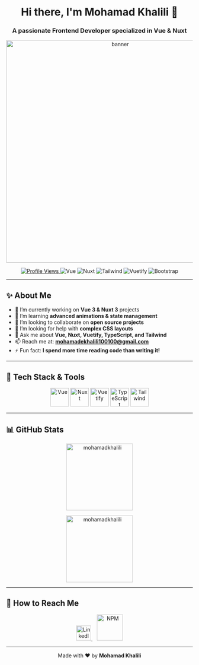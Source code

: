 <h1 align="center">Hi there, I'm Mohamad Khalili 👋</h1>
<h3 align="center">A passionate Frontend Developer specialized in Vue & Nuxt</h3>

<div align="center">
  <!-- یک تصویر جذاب یا GIF -->
  <img 
       src="https://media.giphy.com/media/f3iwJFOVOwuy7K6FFw/giphy.gif" 
       alt="banner"
       width="600" />
</div>

<p align="center">
  <!-- بازدید از پروفایل -->
  <a href="https://github.com/mohamadkhalili">
    <img src="https://komarev.com/ghpvc/?username=mohamadkhalili&label=Profile%20views&color=0e75b6&style=flat" alt="Profile Views" />
  </a>
  <!-- نشان‌های اصلی -->
  <img src="https://img.shields.io/badge/Vue.js-2%20%7C%203-42b883?style=flat&logo=vue.js&logoColor=white" alt="Vue"/>
  <img src="https://img.shields.io/badge/Nuxt.js-2%20%7C%203-00dc82?style=flat&logo=nuxt.js&logoColor=white" alt="Nuxt"/>
  <img src="https://img.shields.io/badge/Tailwind%20CSS-3-06B6D4?style=flat&logo=tailwind-css&logoColor=white" alt="Tailwind"/>
  <img src="https://img.shields.io/badge/Vuetify-2.6-1867c0?style=flat&logo=vuetify&logoColor=white" alt="Vuetify"/>
  <img src="https://img.shields.io/badge/Bootstrap-5-7952b3?style=flat&logo=bootstrap&logoColor=white" alt="Bootstrap"/>
</p>

---

## ✨ About Me

- 🔭 I’m currently working on **Vue 3 & Nuxt 3** projects  
- 🌱 I’m learning **advanced animations & state management**  
- 👯 I’m looking to collaborate on **open source projects**  
- 🤝 I’m looking for help with **complex CSS layouts**  
- 💬 Ask me about **Vue, Nuxt, Vuetify, TypeScript, and Tailwind**  
- 📫 Reach me at: **[mohamadekhalili100100@gmail.com](mailto:mohamadekhalili100100@gmail.com)**  
- ⚡ Fun fact: **I spend more time reading code than writing it!**

---

## 🚀 Tech Stack & Tools

<p align="center">
  <img src="https://cdn.jsdelivr.net/gh/devicons/devicon/icons/vuejs/vuejs-original-wordmark.svg" alt="Vue" width="50" height="50"/>
  <img src="https://cdn.jsdelivr.net/gh/devicons/devicon/icons/nuxtjs/nuxtjs-original-wordmark.svg" alt="Nuxt" width="50" height="50"/>
  <img src="https://cdn.jsdelivr.net/gh/devicons/devicon/icons/vuetify/vuetify-original.svg" alt="Vuetify" width="50" height="50"/>
  <img src="https://cdn.jsdelivr.net/gh/devicons/devicon/icons/typescript/typescript-original.svg" alt="TypeScript" width="50" height="50"/>
  <img src="https://cdn.jsdelivr.net/gh/devicons/devicon/icons/tailwindcss/tailwindcss-original.svg" alt="Tailwind" width="50" height="50"/>
</p>

---

## 📊 GitHub Stats

<div align="center">
  <!-- کارت وضعیت گیت‌هاب -->
  <img 
       src="https://github-readme-stats.vercel.app/api?username=mohamadkhalili&show_icons=true&locale=en&theme=tokyonight" 
       alt="mohamadkhalili" 
       height="180em"/>
  
  <!-- کارت استریک گیت‌هاب -->
  <img 
       src="https://github-readme-streak-stats.herokuapp.com/?user=mohamadkhalili&theme=tokyonight" 
       alt="mohamadkhalili" 
       height="180em"/>
</div>

<!-- اگر مایلید تروفی‌ها را هم نمایش دهید، این بخش را فعال کنید
<div align="center">
  <h3>🏆 GitHub Trophies</h3>
  <img src="https://github-profile-trophy.vercel.app/?username=mohamadkhalili&theme=onedark&row=1&column=7" alt="trophies" />
</div>
-->

<!-- اگر مایلید نمودار فعالیت را هم نشان دهید، این بخش را فعال کنید
<div align="center">
  <h3>🔥 Contribution Graph</h3>
  <img src="https://github-readme-activity-graph.cyclic.app/graph?username=mohamadkhalili&theme=react-dark" alt="activity graph" />
</div>
-->

---

## 💬 How to Reach Me

<p align="center">
  <a href="https://linkedin.com/in/mohamad-khalili-b71949204" target="_blank">
    <img src="https://cdn-icons-png.flaticon.com/512/174/174857.png" alt="LinkedIn" width="40" height="40"/>
  </a>
  &nbsp;&nbsp;
  <a href="https://www.npmjs.com/~mdakh" target="_blank">
    <img src="https://upload.wikimedia.org/wikipedia/commons/d/db/Npm-logo.svg" alt="NPM" width="70" />
  </a>
</p>

---

<p align="center">
  Made with ❤️ by <strong>Mohamad Khalili</strong>
</p>
